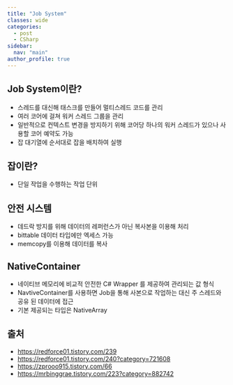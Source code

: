 ```yaml
---
title: "Job System"
classes: wide
categories: 
  - post
  - CSharp
sidebar:
  nav: "main"
author_profile: true
---
```

   
## Job System이란?
* 스레드를 대신해 태스크를 만들어 멀티스레드 코드를 관리
* 여러 코어에 걸쳐 워커 스레드 그룹을 관리
* 일반적으로 컨텍스트 변경을 방지하기 위해 코어당 하나의 워커 스레드가 있으나 사용할 코어 예약도 가능
* 잡 대기열에 순서대로 잡을 배치하여 실행

## 잡이란?
* 단일 작업을 수행하는 작업 단위

## 안전 시스템
* 데드락 방지를 위해 데이터의 레퍼런스가 아닌 복사본을 이용해 처리
* bittable 데이터 타입에만 엑세스 가능
* memcopy를 이용해 데이터를 복사
  
## NativeContainer 
* 네이티브 메모리에 비교적 안전한 C# Wrapper 를 제공하여 관리되는 값 형식
* NavtiveContainer를 사용하면 Job을 통해 사본으로 작업하는 대신 주 스레드와 공유 된 데이터에 접근
* 기본 제공되는 타입은 NativeArray<T>

## 출처
* <https://redforce01.tistory.com/239>
* <https://redforce01.tistory.com/240?category=721608>
* <https://zprooo915.tistory.com/66>
* <https://mrbinggrae.tistory.com/223?category=882742>